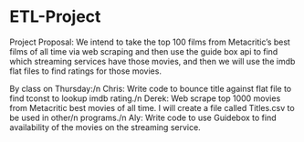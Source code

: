 # ETL-Project

Project Proposal:
We intend to take the top 100 films from Metacritic’s best films of all time via web scraping and then use the guide box api to find which streaming services have those movies, and then we will use the imdb flat files to find ratings for those movies.

By class on Thursday:/n
Chris:  Write code to bounce title against flat file to find tconst to lookup imdb rating./n
Derek:  Web scrape top 1000 movies from Metacritic best movies of all time.   I will create a file called Titles.csv to be used in other/n programs./n
Aly:  Write code to use Guidebox to find availability of the movies on the streaming service.

